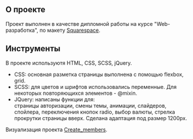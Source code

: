 ## О проекте  

Проект выполнен в качестве дипломной работы на курсе "Web-разработка", по макету [Squarespace](https://www.figma.com/file/VHEViIgT7gaSHHaAQTdbBS/Squarespace?node-id=1%3A2).  

## Инструменты  
В проекте используютя HTML, CSS, SCSS, jQuery.  
* CSS: основная разметка страницы выполнена с помощью flexbox, grid.  
* SCSS: для цветов и шрифтов использовались переменные. Для некоторых повторяющихся элементов - @mixin.
* JQuery: написаны функции для:  
  cтраницы авторизации, cмены темы, анимации, слайдеров, спойлера, переключения кнопок radio, выбор валюты, стрелка прокрутки страницы вверх.
Сделана адаптация под размер 1200px.

Визуализация проекта [Create_members](https://yuliasavchik.github.io/Create_members_project/).
